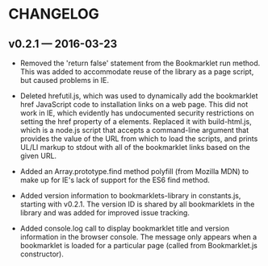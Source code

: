 # CHANGELOG

## v0.2.1 &mdash; 2016-03-23

* Removed the 'return false' statement from the Bookmarklet run method. This
  was added to accommodate reuse of the library as a page script, but caused
  problems in IE.

* Deleted hrefutil.js, which was used to dynamically add the bookmarklet href
  JavaScript code to installation links on a web page. This did not work in IE,
  which evidently has undocumented security restrictions on setting the href
  property of a elements. Replaced it with build-html.js, which is a node.js
  script that accepts a command-line argument <url> that provides the value of
  the URL from which to load the scripts, and prints UL/LI markup to stdout
  with all of the bookmarklet links based on the given URL.

* Added an Array.prototype.find method polyfill (from Mozilla MDN) to make up
  for IE's lack of support for the ES6 find method.

* Added version information to bookmarklets-library in constants.js, starting
  with v0.2.1. The version ID is shared by all bookmarklets in the library and
  was added for improved issue tracking.

* Added console.log call to display bookmarklet title and version information
  in the browser console. The message only appears when a bookmarklet is loaded
  for a particular page (called from Bookmarklet.js constructor).
